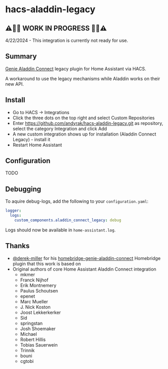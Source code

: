 # hacs-aladdin-legacy

## :warning::rotating_light::construction: WORK IN PROGRESS :construction::rotating_light::warning:
4/22/2024 - This integration is currently not ready for use.

## Summary
[Genie Aladdin Connect](https://www.geniecompany.com/aladdin-connect-by-genie) legacy plugin for Home Assistant via HACS.

A workaround to use the legacy mechanisms while Aladdin works on their new API.

## Install
- Go to HACS -> Integrations
- Click the three dots on the top right and select Custom Repositories
- Enter https://github.com/andyrak/hacs-aladdin-legacy.git as repository, select the category Integration and click Add
- A new custom integration shows up for installation (Aladdin Connect Legacy) - install it
- Restart Home Assistant

## Configuration
TODO

## Debugging
To aquire debug-logs, add the following to your `configuration.yaml`:

```yaml
logger:
  logs:
    custom_components.aladdin_connect_legacy: debug
```

Logs should now be available in `home-assistant.log`.

## Thanks
- [@derek-miller](https://github.com/derek-miller) for his [homebridge-genie-aladdin-connect](https://github.com/derek-miller/homebridge-genie-aladdin-connect) Homebridge plugin that this work is based on
- Original authors of core Home Assistant Aladdin Connect integration
    - mkmer
    - Franck Nijhof
    - Erik Montnemery
    - Paulus Schoutsen
    - epenet
    - Marc Mueller
    - J. Nick Koston
    - Joost Lekkerkerker
    - Sid
    - springstan
    - Josh Shoemaker
    - Michael
    - Robert Hillis
    - Tobias Sauerwein
    - Trinnik
    - bouni
    - cgtobi

